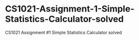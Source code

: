 # CS1021-Assignment-1-Simple-Statistics-Calculator-solved
CS1021 Assignment #1 Simple Statistics Calculator solved

